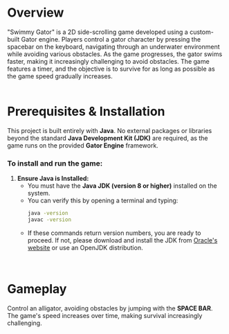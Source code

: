 # Overview
   "Swimmy Gator" is a 2D side-scrolling game developed using a custom-built Gator engine. Players control a gator character by pressing the spacebar on the keyboard,
   navigating through an underwater environment while avoiding various obstacles. As the game progresses, the gator swims faster, making it increasingly challenging
   to avoid obstacles. The game features a timer, and the objective is to survive for as long as possible as the game speed gradually increases.<br>
<br>


# Prerequisites & Installation

This project is built entirely with **Java**. No external packages or libraries beyond the standard **Java Development Kit (JDK)** are required, as the game runs on the provided **Gator Engine** framework.

### To install and run the game:

1.  **Ensure Java is Installed:**
    *   You must have the **Java JDK (version 8 or higher)** installed on the system.
    *   You can verify this by opening a terminal and typing:
        ```bash
        java -version
        javac -version
        ```
    *   If these commands return version numbers, you are ready to proceed. If not, please download and install the JDK from [Oracle's website](https://www.oracle.com/java/technologies/downloads/) or use an OpenJDK distribution.
<br>

# Gameplay

Control an alligator, avoiding obstacles by jumping with the **SPACE BAR**. The game's speed increases over time, making survival increasingly challenging.
